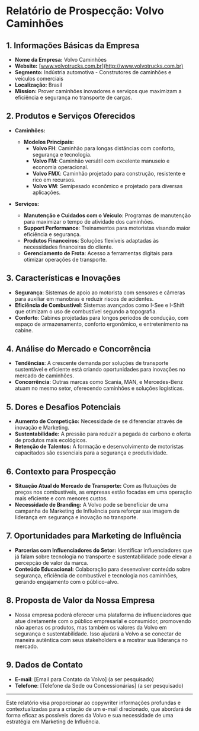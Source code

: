 # Relatório de Prospecção: Volvo Caminhões

## 1. Informações Básicas da Empresa
- **Nome da Empresa:** Volvo Caminhões
- **Website:** [www.volvotrucks.com.br](http://www.volvotrucks.com.br)
- **Segmento:** Indústria automotiva - Construtores de caminhões e veículos comerciais
- **Localização:** Brasil
- **Mission:** Prover caminhões inovadores e serviços que maximizam a eficiência e segurança no transporte de cargas.

## 2. Produtos e Serviços Oferecidos
- **Caminhões:**
  - **Modelos Principais:**
    - **Volvo FH**: Caminhão para longas distâncias com conforto, segurança e tecnologia.
    - **Volvo FM**: Caminhão versátil com excelente manuseio e economia operacional.
    - **Volvo FMX**: Caminhão projetado para construção, resistente e rico em recursos.
    - **Volvo VM**: Semipesado econômico e projetado para diversas aplicações.

- **Serviços:**
  - **Manutenção e Cuidados com o Veículo**: Programas de manutenção para maximizar o tempo de atividade dos caminhões.
  - **Support Performance**: Treinamentos para motoristas visando maior eficiência e segurança.
  - **Produtos Financeiros**: Soluções flexíveis adaptadas às necessidades financeiras do cliente.
  - **Gerenciamento de Frota**: Acesso a ferramentas digitais para otimizar operações de transporte.

## 3. Características e Inovações
- **Segurança**: Sistemas de apoio ao motorista com sensores e câmeras para auxiliar em manobras e reduzir riscos de acidentes.
- **Eficiência de Combustível**: Sistemas avançados como I-See e I-Shift que otimizam o uso de combustível segundo a topografia.
- **Conforto**: Cabines projetadas para longos períodos de condução, com espaço de armazenamento, conforto ergonômico, e entretenimento na cabine.

## 4. Análise do Mercado e Concorrência
- **Tendências**: A crescente demanda por soluções de transporte sustentável e eficiente está criando oportunidades para inovações no mercado de caminhões.
- **Concorrência**: Outras marcas como Scania, MAN, e Mercedes-Benz atuam no mesmo setor, oferecendo caminhões e soluções logísticas.

## 5. Dores e Desafios Potenciais
- **Aumento de Competição:** Necessidade de se diferenciar através de inovação e Marketing.
- **Sustentabilidade:** A pressão para reduzir a pegada de carbono e oferta de produtos mais ecológicos.
- **Retenção de Talentos:** A formação e desenvolvimento de motoristas capacitados são essenciais para a segurança e produtividade.

## 6. Contexto para Prospecção
- **Situação Atual do Mercado de Transporte:** Com as flutuações de preços nos combustíveis, as empresas estão focadas em uma operação mais eficiente e com menores custos.
- **Necessidade de Branding:** A Volvo pode se beneficiar de uma campanha de Marketing de Influência para reforçar sua imagem de liderança em segurança e inovação no transporte.

## 7. Oportunidades para Marketing de Influência
- **Parcerias com Influenciadores do Setor:** Identificar influenciadores que já falam sobre tecnologia no transporte e sustentabilidade pode elevar a percepção de valor da marca.
- **Conteúdo Educacional:** Colaboração para desenvolver conteúdo sobre segurança, eficiência de combustível e tecnologia nos caminhões, gerando engajamento com o público-alvo.

## 8. Proposta de Valor da Nossa Empresa
- Nossa empresa poderá oferecer uma plataforma de influenciadores que atue diretamente com o público empresarial e consumidor, promovendo não apenas os produtos, mas também os valores da Volvo em segurança e sustentabilidade. Isso ajudará a Volvo a se conectar de maneira autêntica com seus stakeholders e a mostrar sua liderança no mercado.

## 9. Dados de Contato
- **E-mail**: [Email para Contato da Volvo] (a ser pesquisado)
- **Telefone**: [Telefone da Sede ou Concessionárias] (a ser pesquisado)

---

Este relatório visa proporcionar ao copywriter informações profundas e contextualizadas para a criação de um e-mail direcionado, que abordará de forma eficaz as possíveis dores da Volvo e sua necessidade de uma estratégia em Marketing de Influência.